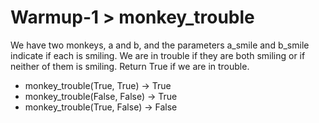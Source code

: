 # Warmup-1 > monkey_trouble

We have two monkeys, a and b, and the parameters a_smile and b_smile indicate if each is smiling. We are in trouble if they are both smiling or if neither of them is smiling. Return True if we are in trouble.

- monkey_trouble(True, True) → True
- monkey_trouble(False, False) → True
- monkey_trouble(True, False) → False
